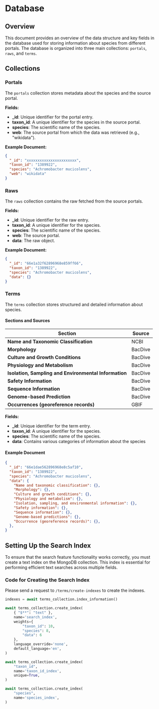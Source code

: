 # Database

## Overview

This document provides an overview of the data structure and key fields in the database used for storing information about species from different portals. The database is organized into three main collections: `portals`, `raws`, and `terms`.

## Collections

### Portals

The `portals` collection stores metadata about the species and the source portal.

**Fields:**

- **\_id**: Unique identifier for the portal entry.
- **taxon_id**: A unique identifier for the species in the source portal.
- **species**: The scientific name of the species.
- **web**: The source portal from which the data was retrieved (e.g., "wikidata").

**Example Document:**

```json
{
  "_id": "xxxxxxxxxxxxxxxxxxxxxxx",
  "taxon_id": "1389922",
  "species": "Achromobacter mucicolens",
  "web": "wikidata"
}
```

### Raws

The `raws` collection contains the raw fetched from the source portals.

**Fields:**

- **\_id**: Unique identifier for the raw entry.
- **taxon_id**: A unique identifier for the species.
- **species**: The scientific name of the species.
- **web**: The source portal.
- **data**: The raw object.

**Example Document:**

```json
{
  "_id": "66e1a32f62896968e859ff66",
  "taxon_id": "1389922",
  "species": "Achromobacter mucicolens",
  "data": {}
}
```

### Terms

The `terms` collection stores structured and detailed information about species.

#### Sections and Sources

| **Section**                                           | **Source**            |
| ----------------------------------------------------- | --------------------- |
| **Name and Taxonomic Classification**                 | NCBI                  |
| **Morphology**                                        | BacDive               |
| **Culture and Growth Conditions**                     | BacDive               |
| **Physiology and Metabolism**                         | BacDive               |
| **Isolation, Sampling and Environmental Information** | BacDive               |
| **Safety Information**                                | BacDive               |
| **Sequence Information**                              | BacDive               |
| **Genome-based Prediction**                           | BacDive               |
| **Occurrences (georeference records)**                | GBIF                  |

**Fields:**

- **\_id**: Unique identifier for the term entry.
- **taxon_id**: A unique identifier for the species.
- **species**: The scientific name of the species.
- **data**: Contains various categories of information about the species

#### Example Document

```json
{
  "_id": "66e1dae562896968e8c5af10",
  "taxon_id": "1389922",
  "species": "Achromobacter mucicolens",
  "data": {
    "Name and taxonomic classification": {},
    "Morphology": {},
    "Culture and growth conditions": {},
    "Physiology and metabolism": {},
    "Isolation, sampling, and environmental information": {},
    "Safety information": {},
    "Sequence information": {},
    "Genome-based predictions": {},
    "Occurrence (georeference records)": {},
  },
}
```


## Setting Up the Search Index

To ensure that the search feature functionality works correctly, you must create a text index on the MongoDB collection. This index is essential for performing efficient text searches across multiple fields.

### Code for Creating the Search Index

Please send a request to `/terms/create-indexes` to create the indexes.

```python
indexes = await terms_collection.index_information()

await terms_collection.create_index(
    { "$**": "text" },
    name='search_index',
    weights={
        "taxon_id": 10,
        "species": 8,
        "data": 6
    },
    language_override='none',
    default_language='en',
)

await terms_collection.create_index(
    "taxon_id",
    name='taxon_id_index',
    unique=True,
)

await terms_collection.create_index(
    "species",
    name='species_index',
)
```
